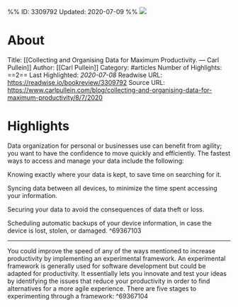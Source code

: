 %%
ID: 3309792
Updated: 2020-07-09
%%
![](https://readwise-assets.s3.amazonaws.com/static/images/article1.be68295a7e40.png)

# About
Title: [[Collecting and Organising Data for Maximum Productivity. — Carl Pullein]]
Author: [[Carl Pullein]]
Category: #articles
Number of Highlights: ==2==
Last Highlighted: *2020-07-08*
Readwise URL: https://readwise.io/bookreview/3309792
Source URL: https://www.carlpullein.com/blog/collecting-and-organising-data-for-maximum-productivity/8/7/2020


# Highlights 
Data organization for personal or businesses use can benefit from agility; you want to have the confidence to move quickly and efficiently. The fastest ways to access and manage your data include the following:

Knowing exactly where your data is kept, to save time on searching for it.

Syncing data between all devices, to minimize the time spent accessing your information.

Securing your data to avoid the consequences of data theft or loss.

Scheduling automatic backups of your device information, in case the device is lost, stolen, or damaged.  ^69367103

---

You could improve the speed of any of the ways mentioned to increase productivity by implementing an experimental framework. An experimental framework is generally used for software development but could be adapted for productivity. It essentially lets you innovate and test your ideas by identifying the issues that reduce your productivity in order to find alternatives for a more agile experience. There are five stages to experimenting through a framework:  ^69367104

